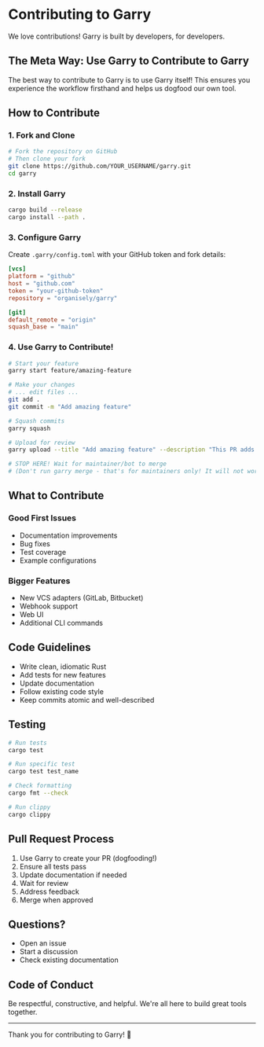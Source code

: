 # Contributing to Garry

We love contributions! Garry is built by developers, for developers.

## The Meta Way: Use Garry to Contribute to Garry

The best way to contribute to Garry is to use Garry itself! This ensures you experience the workflow firsthand and helps us dogfood our own tool.

## How to Contribute

### 1. Fork and Clone

```bash
# Fork the repository on GitHub
# Then clone your fork
git clone https://github.com/YOUR_USERNAME/garry.git
cd garry
```

### 2. Install Garry

```bash
cargo build --release
cargo install --path .
```

### 3. Configure Garry

Create `.garry/config.toml` with your GitHub token and fork details:

```toml
[vcs]
platform = "github"
host = "github.com"
token = "your-github-token"
repository = "organisely/garry"

[git]
default_remote = "origin"
squash_base = "main"
```

### 4. Use Garry to Contribute!

```bash
# Start your feature
garry start feature/amazing-feature

# Make your changes
# ... edit files ...
git add .
git commit -m "Add amazing feature"

# Squash commits
garry squash

# Upload for review
garry upload --title "Add amazing feature" --description "This PR adds..."

# STOP HERE! Wait for maintainer/bot to merge
# (Don't run garry merge - that's for maintainers only! It will not work if you don't have the maintainer role.)
```

## What to Contribute

### Good First Issues
- Documentation improvements
- Bug fixes
- Test coverage
- Example configurations

### Bigger Features
- New VCS adapters (GitLab, Bitbucket)
- Webhook support
- Web UI
- Additional CLI commands

## Code Guidelines

- Write clean, idiomatic Rust
- Add tests for new features
- Update documentation
- Follow existing code style
- Keep commits atomic and well-described

## Testing

```bash
# Run tests
cargo test

# Run specific test
cargo test test_name

# Check formatting
cargo fmt --check

# Run clippy
cargo clippy
```

## Pull Request Process

1. Use Garry to create your PR (dogfooding!)
2. Ensure all tests pass
3. Update documentation if needed
4. Wait for review
5. Address feedback
6. Merge when approved

## Questions?

- Open an issue
- Start a discussion
- Check existing documentation

## Code of Conduct

Be respectful, constructive, and helpful. We're all here to build great tools together.

---

Thank you for contributing to Garry! 🎉
